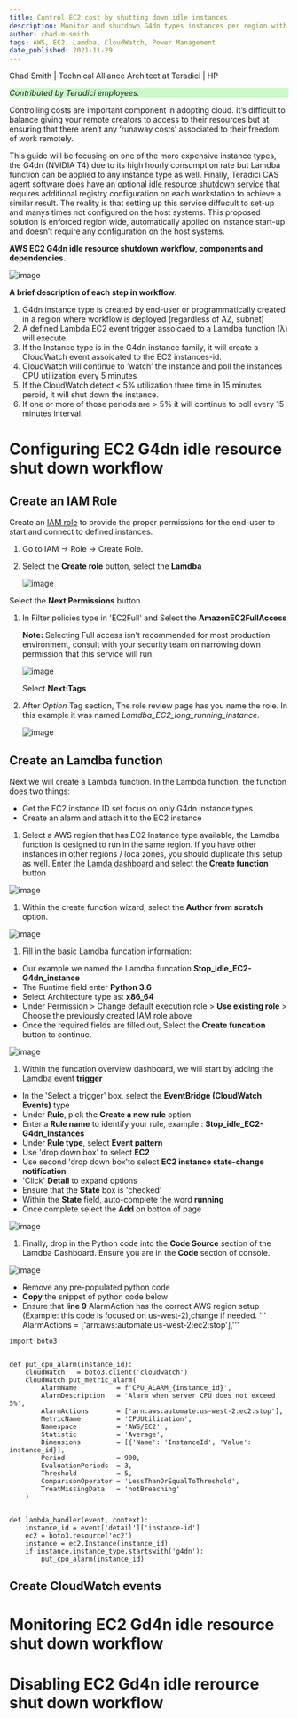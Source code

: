 ```yaml
---
title: Control EC2 cost by shutting down idle instances
description: Monitor and shutdown G4dn types instances per region with AWS Lamdba and CloudWatch Services
author: chad-m-smith
tags: AWS, EC2, Lamdba, CloudWatch, Power Management
date_published: 2021-11-29
---
```


Chad Smith | Technical Alliance Architect at Teradici | HP

<p style="background-color:#CAFACA;"><i>Contributed by Teradici employees.</i></p>

Controlling costs are important component in adopting cloud. It’s difficult to balance giving your remote creators to access to their resources but at ensuring that there aren’t any ‘runaway costs’ associated to their freedom of work remotely.  

This guide will be focusing on one of the more expensive instance types, the G4dn (NVIDIA T4) due to its high hourly consumption rate but Lamdba function can be applied to any instance type as well. Finally, Teradici CAS agent software does have an optional [idle resource shutdown service](https://www.teradici.com/web-help/cas_manager_as_a_service/reference/install_configure_cam_idle_shutdown/) that requires additional registry configuration on each workstation to achieve a similar result. The reality is that setting up this service diffucult to set-up and manys times not configured on the host systems. This proposed solution is enforced region wide, automatically applied on instance start-up and doesn’t require any configuration on the host systems.

**AWS EC2 G4dn idle resource shutdown workflow, components and dependencies.**

![image](https://github.com/ChadSmithTeradici/AWS_EC2_Stop_Idle_Instance_Lambda_CloudWatch/blob/main/images/StopLongRunninginstances.jpg)

**A brief description of each step in workflow:**
1. G4dn instance type is created by end-user or programmatically created in a region where workflow is deployed (regardless of AZ, subnet)
1. A defined Lambda EC2 event trigger assoicaed to a Lamdba function (λ) will execute.
1. If the Instance type is in the G4dn instance family, it will create a CloudWatch event assoicated to the EC2 instances-id.
1. CloudWatch will continue to ‘watch’ the instance and poll the instances CPU utilization every 5 minutes 
1. If the CloudWatch detect  < 5% utilization three time in 15 minutes peroid, it will shut down the instance.
1. If one or more of those periods are > 5% it will continue to poll every 15 minutes interval. 

# Configuring EC2 G4dn idle resource shut down workflow #
## Create an IAM Role ##
Create an [IAM role](https://console.aws.amazon.com/iamv2/home?#/roles) to provide the proper permissions for the end-user to start and connect to defined instances.

1. Go to IAM -> Role -> Create Role. 
    
1. Select the **Create role** button, select the **Lamdba**

    ![image](https://github.com/ChadSmithTeradici/AWS_EC2_Stop_Idle_Instance_Lambda_CloudWatch/blob/main/images/CreateRole.jpg)
    
Select the **Next Permissions** button.

1. In Filter policies type in 'EC2Full' and Select the **AmazonEC2FullAccess**

    **Note:** Selecting Full access isn't recommended for most production environment, consult with your security team on narrowing down permission that this           service will run.
    
    ![image](https://github.com/ChadSmithTeradici/AWS_EC2_Stop_Idle_Instance_Lambda_CloudWatch/blob/main/images/AttachPermission.jpg)    
    
    Select **Next:Tags**
  
1. After *Option* Tag section, The role review page has you name the role. In this example it was named *Lamdba_EC2_long_running_instance*. 

    ![image](https://github.com/ChadSmithTeradici/AWS_EC2_Stop_Idle_Instance_Lambda_CloudWatch/blob/main/images/CreateRoleReview.jpg)

## Create an Lamdba function ##
Next we will create a Lambda function. In the Lambda function, the function does two things:
- Get the EC2 instance ID set focus on only G4dn instance types
- Create an alarm and attach it to the EC2 instance

1. Select a AWS region that has EC2 Instance type available, the Lamdba function is designed to run in the same region. If you have other instances in other regions / loca zones, you should duplicate this setup as well. Enter the [Lamda dashboard](console.aws.amazon.com/lambda/) and select the **Create function** button

![image](https://github.com/ChadSmithTeradici/AWS_EC2_Stop_Idle_Instance_Lambda_CloudWatch/blob/main/images/CreateFunction.jpg)

1. Within the create function wizard, select the **Author from scratch** option.

![image](https://github.com/ChadSmithTeradici/AWS_EC2_Stop_Idle_Instance_Lambda_CloudWatch/blob/main/images/AuthorFromScatch.jpg)

1. Fill in the basic Lamdba funcation information:
- Our example we named the Lamdba funcation **Stop_idle_EC2-G4dn_instance**
- The Runtime field enter **Python 3.6**
- Select Architecture type as: **x86_64**
- Under Permission > Change default execution role > **Use existing role** > Choose the previously created IAM role above
- Once the required fields are filled out, Select the **Create funcation** button to continue.

![image](https://github.com/ChadSmithTeradici/AWS_EC2_Stop_Idle_Instance_Lambda_CloudWatch/blob/main/images/createFuncationBasic.jpg)

1. Within the funcation overview dashboard, we will start by adding the Lamdba event **trigger** 
- In the 'Select a trigger' box, select the **EventBridge (CloudWatch Events)** type
- Under **Rule**, pick the **Create a new rule** option
- Enter a **Rule name** to identify your rule, example : **Stop_idle_EC2-G4dn_Instances**
- Under **Rule type**, select **Event pattern**
- Use 'drop down box' to select **EC2**
- Use second 'drop down box'to select **EC2 instance state-change notification**
- 'Click' **Detail** to expand options
- Ensure that the **State** box is 'checked'
- Within the **State** field, auto-complete the word **running**
- Once complete select the **Add** on botton of page

![image](https://github.com/ChadSmithTeradici/AWS_EC2_Stop_Idle_Instance_Lambda_CloudWatch/blob/main/images/AddTrigger1.jpg)

1. Finally, drop in the Python code into the **Code Source** section of the Lamdba Dashboard. Ensure you are in the **Code** section of console.

![image](https://github.com/ChadSmithTeradici/AWS_EC2_Stop_Idle_Instance_Lambda_CloudWatch/blob/main/images/CodeToolBar.jpg)

- Remove any pre-populated python code
- **Copy** the snippet of python code below
- Ensure that **line 9** AlarmAction has the correct AWS region setup (Example: this code is focused on us-west-2),change if needed.
''' AlarmActions       = ['arn:aws:automate:us-west-2:ec2:stop'],'''

```
import boto3


def put_cpu_alarm(instance_id):
    cloudWatch   = boto3.client('cloudwatch')
    cloudWatch.put_metric_alarm(
        AlarmName          = f'CPU_ALARM_{instance_id}',
        AlarmDescription   = 'Alarm when server CPU does not exceed 5%',
        AlarmActions       = ['arn:aws:automate:us-west-2:ec2:stop'],
        MetricName         = 'CPUUtilization',
        Namespace          = 'AWS/EC2' ,
        Statistic          = 'Average',
        Dimensions         = [{'Name': 'InstanceId', 'Value': instance_id}],
        Period             = 900,
        EvaluationPeriods  = 3,
        Threshold          = 5,
        ComparisonOperator = 'LessThanOrEqualToThreshold',
        TreatMissingData   = 'notBreaching'
    )


def lambda_handler(event, context):
    instance_id = event['detail']['instance-id']
    ec2 = boto3.resource('ec2')
    instance = ec2.Instance(instance_id)
    if instance.instance_type.startswith('g4dn'):
        put_cpu_alarm(instance_id)
```





## Create CloudWatch events ##
# Monitoring EC2 Gd4n idle resource shut down workflow #

# Disabling EC2 Gd4n idle rerource shut down workflow #




